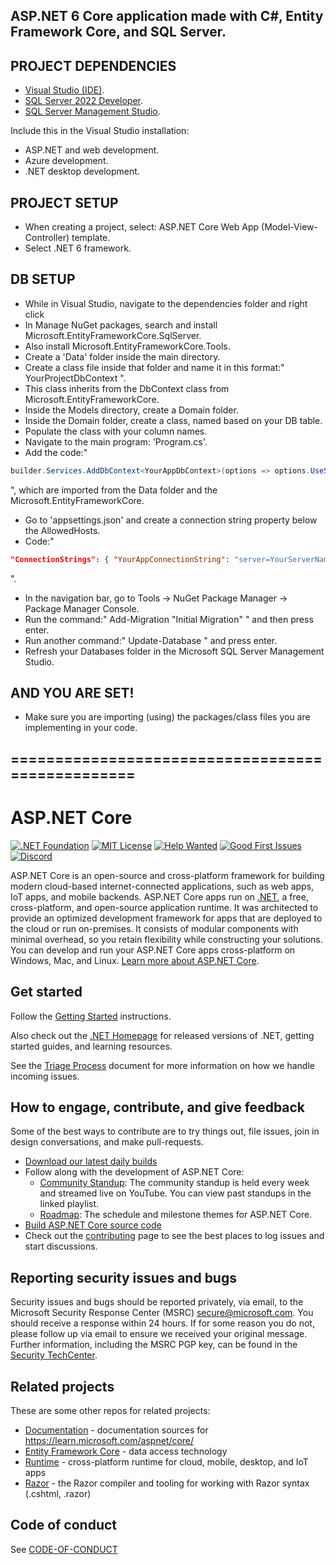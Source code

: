 ## ASP.NET 6 Core application made with C#, Entity Framework Core, and SQL Server.

## PROJECT DEPENDENCIES
- [Visual Studio (IDE)](https://visualstudio.microsoft.com/).
- [SQL Server 2022 Developer](https://www.microsoft.com/en-us/sql-server/sql-server-downloads).
- [SQL Server Management Studio](https://learn.microsoft.com/en-us/sql/ssms/download-sql-server-management-studio-ssms?view=sql-server-ver16&redirectedfrom=MSDN).

Include this in the Visual Studio installation:
- ASP.NET and web development.
- Azure development.
- .NET desktop development.

## PROJECT SETUP
- When creating a project, select: ASP.NET Core Web App (Model-View-Controller) template.
- Select .NET 6 framework.

## DB SETUP
- While in Visual Studio, navigate to the dependencies folder and right click
- In Manage NuGet packages, search and install Microsoft.EntityFrameworkCore.SqlServer.
- Also install Microsoft.EntityFrameworkCore.Tools.
- Create a 'Data' folder inside the main directory.
- Create a class file inside that folder and name it in this format:" YourProjectDbContext ".
- This class inherits from the DbContext class from Microsoft.EntityFrameworkCore.
- Inside the Models directory, create a Domain folder.
- Inside the Domain folder, create a class, named based on your DB table.
- Populate the class with your column names.
- Navigate to the main program: 'Program.cs'.
- Add the code:" 
```c#
builder.Services.AddDbContext<YourAppDbContext>(options => options.UseSqlServer(builder.Configuration.GetConnectionString("YourAppConnectionString")));
```
",
which are imported from the Data folder and the Microsoft.EntityFrameworkCore.
- Go to 'appsettings.json' and create a connection string property below the AllowedHosts.
- Code:" 
```json
"ConnectionStrings": { "YourAppConnectionString": "server=YourServerName;database=YourAppDb;Trusted_connection=true;TrustServerCertificate=True" }
```
".
- In the navigation bar, go to Tools -> NuGet Package Manager -> Package Manager Console.
- Run the command:" Add-Migration "Initial Migration" " and then press enter.
- Run another command:" Update-Database " and press enter.
- Refresh your Databases folder in the Microsoft SQL Server Management Studio.

## AND YOU ARE SET!
- Make sure you are importing (using) the packages/class files you are implementing in your code.


## =================================================
ASP.NET Core
============

[![.NET Foundation](https://img.shields.io/badge/.NET%20Foundation-blueviolet.svg)](https://www.dotnetfoundation.org/)
[![MIT License](https://img.shields.io/github/license/dotnet/aspnetcore?color=%230b0&style=flat-square)](https://github.com/dotnet/aspnetcore/blob/main/LICENSE.txt) [![Help Wanted](https://img.shields.io/github/issues/dotnet/aspnetcore/help%20wanted?color=%232EA043&label=help%20wanted&style=flat-square)](https://github.com/dotnet/aspnetcore/issues?q=is%3Aissue+is%3Aopen+label%3A%22help+wanted%22) [![Good First Issues](https://img.shields.io/github/issues/dotnet/aspnetcore/good%20first%20issue?color=%23512BD4&label=good%20first%20issue&style=flat-square)](https://github.com/dotnet/aspnetcore/issues?q=is%3Aissue+is%3Aopen+label%3A%22good+first+issue%22)
[![Discord](https://img.shields.io/discord/732297728826277939?style=flat-square&label=Discord&logo=discord&logoColor=white&color=7289DA)](https://aka.ms/dotnet-discord)

ASP.NET Core is an open-source and cross-platform framework for building modern cloud-based internet-connected applications, such as web apps, IoT apps, and mobile backends. ASP.NET Core apps run on [.NET](https://dot.net), a free, cross-platform, and open-source application runtime. It was architected to provide an optimized development framework for apps that are deployed to the cloud or run on-premises. It consists of modular components with minimal overhead, so you retain flexibility while constructing your solutions. You can develop and run your ASP.NET Core apps cross-platform on Windows, Mac, and Linux. [Learn more about ASP.NET Core](https://learn.microsoft.com/aspnet/core/).

## Get started

Follow the [Getting Started](https://learn.microsoft.com/aspnet/core/getting-started) instructions.

Also check out the [.NET Homepage](https://www.microsoft.com/net) for released versions of .NET, getting started guides, and learning resources.

See the [Triage Process](https://github.com/dotnet/aspnetcore/blob/main/docs/TriageProcess.md) document for more information on how we handle incoming issues.

## How to engage, contribute, and give feedback

Some of the best ways to contribute are to try things out, file issues, join in design conversations,
and make pull-requests.

* [Download our latest daily builds](./docs/DailyBuilds.md)
* Follow along with the development of ASP.NET Core:
    * [Community Standup](https://live.asp.net): The community standup is held every week and streamed live on YouTube. You can view past standups in the linked playlist.
    * [Roadmap](https://aka.ms/aspnet/roadmap): The schedule and milestone themes for ASP.NET Core.
* [Build ASP.NET Core source code](./docs/BuildFromSource.md)
* Check out the [contributing](CONTRIBUTING.md) page to see the best places to log issues and start discussions.

## Reporting security issues and bugs

Security issues and bugs should be reported privately, via email, to the Microsoft Security Response Center (MSRC)  secure@microsoft.com. You should receive a response within 24 hours. If for some reason you do not, please follow up via email to ensure we received your original message. Further information, including the MSRC PGP key, can be found in the [Security TechCenter](https://technet.microsoft.com/en-us/security/ff852094.aspx).

## Related projects

These are some other repos for related projects:

* [Documentation](https://github.com/aspnet/Docs) - documentation sources for https://learn.microsoft.com/aspnet/core/
* [Entity Framework Core](https://github.com/dotnet/efcore) - data access technology
* [Runtime](https://github.com/dotnet/runtime) - cross-platform runtime for cloud, mobile, desktop, and IoT apps
* [Razor](https://github.com/dotnet/razor) - the Razor compiler and tooling for working with Razor syntax (.cshtml, .razor)

## Code of conduct

See [CODE-OF-CONDUCT](./CODE-OF-CONDUCT.md)
